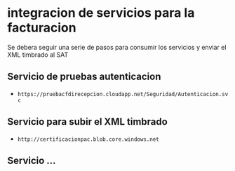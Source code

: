 # integracion de servicios para la facturacion
Se debera seguir una serie de pasos para consumir los servicios y enviar el XML timbrado al SAT
## Servicio de pruebas autenticacion
- `https://pruebacfdirecepcion.cloudapp.net/Seguridad/Autenticacion.svc`
## Servicio para subir el XML timbrado
- `http://certificacionpac.blob.core.windows.net`

## Servicio ...